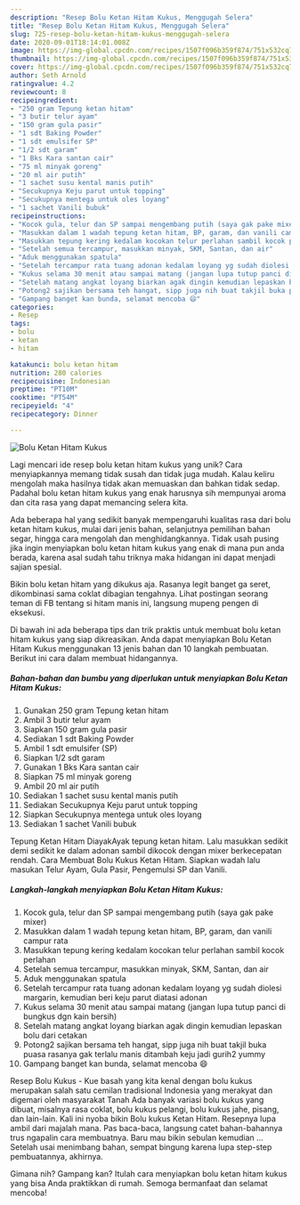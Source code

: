 ```yaml
---
description: "Resep Bolu Ketan Hitam Kukus, Menggugah Selera"
title: "Resep Bolu Ketan Hitam Kukus, Menggugah Selera"
slug: 725-resep-bolu-ketan-hitam-kukus-menggugah-selera
date: 2020-09-01T18:14:01.008Z
image: https://img-global.cpcdn.com/recipes/1507f096b359f874/751x532cq70/bolu-ketan-hitam-kukus-foto-resep-utama.jpg
thumbnail: https://img-global.cpcdn.com/recipes/1507f096b359f874/751x532cq70/bolu-ketan-hitam-kukus-foto-resep-utama.jpg
cover: https://img-global.cpcdn.com/recipes/1507f096b359f874/751x532cq70/bolu-ketan-hitam-kukus-foto-resep-utama.jpg
author: Seth Arnold
ratingvalue: 4.2
reviewcount: 8
recipeingredient:
- "250 gram Tepung ketan hitam"
- "3 butir telur ayam"
- "150 gram gula pasir"
- "1 sdt Baking Powder"
- "1 sdt emulsifer SP"
- "1/2 sdt garam"
- "1 Bks Kara santan cair"
- "75 ml minyak goreng"
- "20 ml air putih"
- "1 sachet susu kental manis putih"
- "Secukupnya Keju parut untuk topping"
- "Secukupnya mentega untuk oles loyang"
- "1 sachet Vanili bubuk"
recipeinstructions:
- "Kocok gula, telur dan SP sampai mengembang putih (saya gak pake mixer)"
- "Masukkan dalam 1 wadah tepung ketan hitam, BP, garam, dan vanili campur rata"
- "Masukkan tepung kering kedalam kocokan telur perlahan sambil kocok perlahan"
- "Setelah semua tercampur, masukkan minyak, SKM, Santan, dan air"
- "Aduk menggunakan spatula"
- "Setelah tercampur rata tuang adonan kedalam loyang yg sudah diolesi margarin, kemudian beri keju parut diatasi adonan"
- "Kukus selama 30 menit atau sampai matang (jangan lupa tutup panci di bungkus dgn kain bersih)"
- "Setelah matang angkat loyang biarkan agak dingin kemudian lepaskan bolu dari cetakan"
- "Potong2 sajikan bersama teh hangat, sipp juga nih buat takjil buka puasa rasanya gak terlalu manis ditambah keju jadi gurih2 yummy"
- "Gampang banget kan bunda, selamat mencoba 😄"
categories:
- Resep
tags:
- bolu
- ketan
- hitam

katakunci: bolu ketan hitam 
nutrition: 280 calories
recipecuisine: Indonesian
preptime: "PT10M"
cooktime: "PT54M"
recipeyield: "4"
recipecategory: Dinner

---
```



![Bolu Ketan Hitam Kukus](https://img-global.cpcdn.com/recipes/1507f096b359f874/751x532cq70/bolu-ketan-hitam-kukus-foto-resep-utama.jpg)

Lagi mencari ide resep bolu ketan hitam kukus yang unik? Cara menyiapkannya memang tidak susah dan tidak juga mudah. Kalau keliru mengolah maka hasilnya tidak akan memuaskan dan bahkan tidak sedap. Padahal bolu ketan hitam kukus yang enak harusnya sih mempunyai aroma dan cita rasa yang dapat memancing selera kita.

Ada beberapa hal yang sedikit banyak mempengaruhi kualitas rasa dari bolu ketan hitam kukus, mulai dari jenis bahan, selanjutnya pemilihan bahan segar, hingga cara mengolah dan menghidangkannya. Tidak usah pusing jika ingin menyiapkan bolu ketan hitam kukus yang enak di mana pun anda berada, karena asal sudah tahu triknya maka hidangan ini dapat menjadi sajian spesial.

Bikin bolu ketan hitam yang dikukus aja. Rasanya legit banget ga seret, dikombinasi sama coklat dibagian tengahnya. Lihat postingan seorang teman di FB tentang si hitam manis ini, langsung mupeng pengen di eksekusi.


Di bawah ini ada beberapa tips dan trik praktis untuk membuat bolu ketan hitam kukus yang siap dikreasikan. Anda dapat menyiapkan Bolu Ketan Hitam Kukus menggunakan 13 jenis bahan dan 10 langkah pembuatan. Berikut ini cara dalam membuat hidangannya.

<!--inarticleads1-->

##### Bahan-bahan dan bumbu yang diperlukan untuk menyiapkan Bolu Ketan Hitam Kukus:

1. Gunakan 250 gram Tepung ketan hitam
1. Ambil 3 butir telur ayam
1. Siapkan 150 gram gula pasir
1. Sediakan 1 sdt Baking Powder
1. Ambil 1 sdt emulsifer (SP)
1. Siapkan 1/2 sdt garam
1. Gunakan 1 Bks Kara santan cair
1. Siapkan 75 ml minyak goreng
1. Ambil 20 ml air putih
1. Sediakan 1 sachet susu kental manis putih
1. Sediakan Secukupnya Keju parut untuk topping
1. Siapkan Secukupnya mentega untuk oles loyang
1. Sediakan 1 sachet Vanili bubuk


Tepung Ketan Hitam DiayakAyak tepung ketan hitam. Lalu masukkan sedikit demi sedikit ke dalam adonan sambil dikocok dengan mixer berkecepatan rendah. Cara Membuat Bolu Kukus Ketan Hitam. Siapkan wadah lalu masukan Telur Ayam, Gula Pasir, Pengemulsi SP dan Vanili. 

<!--inarticleads2-->

##### Langkah-langkah menyiapkan Bolu Ketan Hitam Kukus:

1. Kocok gula, telur dan SP sampai mengembang putih (saya gak pake mixer)
1. Masukkan dalam 1 wadah tepung ketan hitam, BP, garam, dan vanili campur rata
1. Masukkan tepung kering kedalam kocokan telur perlahan sambil kocok perlahan
1. Setelah semua tercampur, masukkan minyak, SKM, Santan, dan air
1. Aduk menggunakan spatula
1. Setelah tercampur rata tuang adonan kedalam loyang yg sudah diolesi margarin, kemudian beri keju parut diatasi adonan
1. Kukus selama 30 menit atau sampai matang (jangan lupa tutup panci di bungkus dgn kain bersih)
1. Setelah matang angkat loyang biarkan agak dingin kemudian lepaskan bolu dari cetakan
1. Potong2 sajikan bersama teh hangat, sipp juga nih buat takjil buka puasa rasanya gak terlalu manis ditambah keju jadi gurih2 yummy
1. Gampang banget kan bunda, selamat mencoba 😄


Resep Bolu Kukus - Kue basah yang kita kenal dengan bolu kukus merupakan salah satu cemilan tradisional Indonesia yang merakyat dan digemari oleh masyarakat Tanah Ada banyak variasi bolu kukus yang dibuat, misalnya rasa coklat, bolu kukus pelangi, bolu kukus jahe, pisang, dan lain-lain. Kali ini nyoba bikin Bolu kukus Ketan Hitam. Resepnya lupa ambil dari majalah mana. Pas baca-baca, langsung catet bahan-bahannya trus ngapalin cara membuatnya. Baru mau bikin sebulan kemudian … Setelah usai menimbang bahan, sempat bingung karena lupa step-step pembuatannya, akhirnya. 

Gimana nih? Gampang kan? Itulah cara menyiapkan bolu ketan hitam kukus yang bisa Anda praktikkan di rumah. Semoga bermanfaat dan selamat mencoba!
